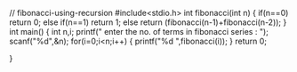 // fibonacci-using-recursion
#include<stdio.h>
int fibonacci(int n)
{
    if(n==0)
        return 0;
    else if(n==1)
        return 1;
    else
        return (fibonacci(n-1)+fibonacci(n-2));
}
int main()
{
    int n,i;
    printf(" enter the no. of terms in fibonacci series : ");
    scanf("%d",&n);
    for(i=0;i<n;i++)
    {
        printf("%d ",fibonacci(i));
    }
    return 0;

}
